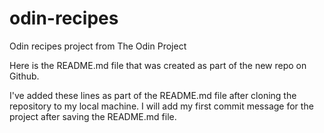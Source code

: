 # odin-recipes
Odin recipes project from The Odin Project

Here is the README.md file that was created as part of the new repo on Github.

I've added these lines as part of the README.md file after cloning the repository to my local machine. 
I will add my first commit message for the project after saving the README.md file.
